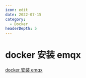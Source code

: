 ```yaml
---
icon: edit
date: 2022-07-15
category:
  - Docker
headerDepth: 5
---
```



# docker 安装 emqx
[docker 安装 emqx](https://blog.csdn.net/qq_21137441/article/details/113539310)